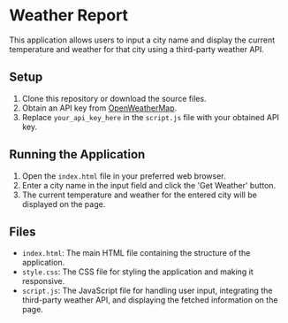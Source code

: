 # Weather Report

This application allows users to input a city name and display the current temperature and weather for that city using a third-party weather API.

## Setup

1. Clone this repository or download the source files.
2. Obtain an API key from [OpenWeatherMap](https://openweathermap.org/).
3. Replace `your_api_key_here` in the `script.js` file with your obtained API key.

## Running the Application

1. Open the `index.html` file in your preferred web browser.
2. Enter a city name in the input field and click the 'Get Weather' button.
3. The current temperature and weather for the entered city will be displayed on the page.

## Files

- `index.html`: The main HTML file containing the structure of the application.
- `style.css`: The CSS file for styling the application and making it responsive.
- `script.js`: The JavaScript file for handling user input, integrating the third-party weather API, and displaying the fetched information on the page.